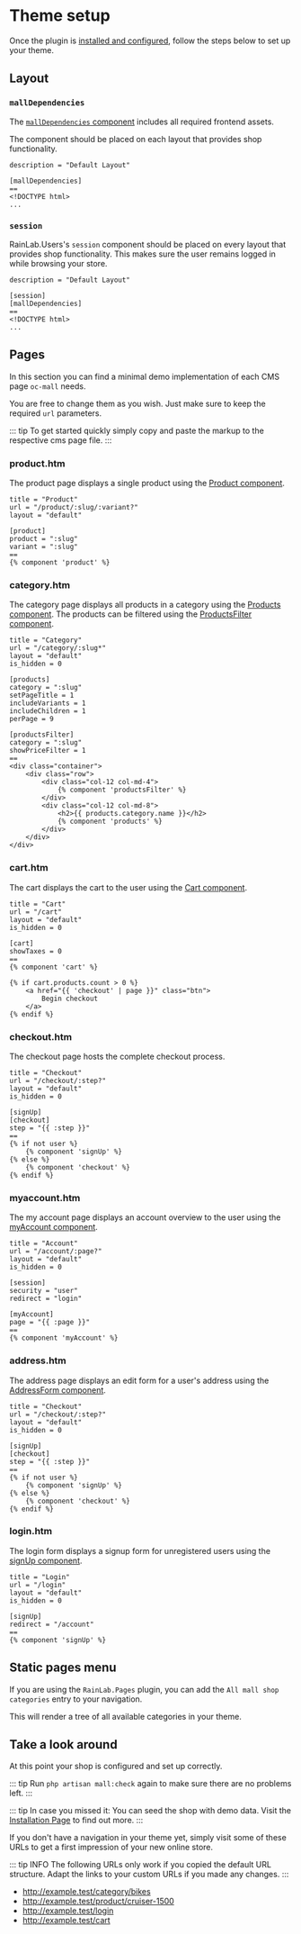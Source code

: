 # Theme setup

Once the plugin is [installed and configured](./installation.md), follow the steps below to set up your theme.

## Layout

### `mallDependencies`

The [`mallDependencies` component](../components/mall-dependencies.md) includes all required frontend assets.

The component should be placed on each layout that provides shop functionality.  

```ini{3}
description = "Default Layout"

[mallDependencies]
==
<!DOCTYPE html>
...
```

### `session`

RainLab.Users's `session` component should be placed on every layout that
provides shop functionality. This makes sure the user remains logged in while browsing your store.

```ini{3}
description = "Default Layout"

[session]
[mallDependencies]
==
<!DOCTYPE html>
...
```

## Pages

In this section you can find a minimal demo implementation of each CMS page `oc-mall` needs.

You are free to change them as you wish. Just make sure to keep the required `url` parameters.

::: tip
To get started quickly simply copy and paste the markup to the respective cms page file.
:::

### product.htm

The product page displays a single product using the [Product component](../components/product.md).


```twig
title = "Product"
url = "/product/:slug/:variant?"
layout = "default"

[product]
product = ":slug"
variant = ":slug"
==
{% component 'product' %}
``` 

### category.htm

The category page displays all products in a category using the [Products component](../components/products.md). The 
products can be filtered using the [ProductsFilter component](../components/products-filter.md).

```twig
title = "Category"
url = "/category/:slug*"
layout = "default"
is_hidden = 0

[products]
category = ":slug"
setPageTitle = 1
includeVariants = 1
includeChildren = 1
perPage = 9

[productsFilter]
category = ":slug"
showPriceFilter = 1
==
<div class="container">
    <div class="row">
        <div class="col-12 col-md-4">
            {% component 'productsFilter' %}
        </div>
        <div class="col-12 col-md-8">
            <h2>{{ products.category.name }}</h2>
            {% component 'products' %}
        </div>
    </div>
</div>
``` 

### cart.htm

The cart displays the cart to the user using the [Cart component](../components/cart.md). 

```twig
title = "Cart"
url = "/cart"
layout = "default"
is_hidden = 0

[cart]
showTaxes = 0
==
{% component 'cart' %}

{% if cart.products.count > 0 %}
    <a href="{{ 'checkout' | page }}" class="btn">
        Begin checkout
    </a>
{% endif %}
``` 

### checkout.htm

The checkout page hosts the complete checkout process. 

```twig
title = "Checkout"
url = "/checkout/:step?"
layout = "default"
is_hidden = 0

[signUp]
[checkout]
step = "{{ :step }}"
==
{% if not user %}
    {% component 'signUp' %}
{% else %}
    {% component 'checkout' %}
{% endif %}
``` 

### myaccount.htm

The my account page displays an account overview to the user using the
[myAccount component](../components/my-account.md). 

```twig
title = "Account"
url = "/account/:page?"
layout = "default"
is_hidden = 0

[session]
security = "user"
redirect = "login"

[myAccount]
page = "{{ :page }}"
==
{% component 'myAccount' %}
``` 

### address.htm

The address page displays an edit form for a user's address using the
[AddressForm component](../components/address-form.md). 

```twig
title = "Checkout"
url = "/checkout/:step?"
layout = "default"
is_hidden = 0

[signUp]
[checkout]
step = "{{ :step }}"
==
{% if not user %}
    {% component 'signUp' %}
{% else %}
    {% component 'checkout' %}
{% endif %}
``` 

### login.htm

The login form displays a signup form for unregistered users using the
[signUp component](../components/sign-up.md). 

```twig
title = "Login"
url = "/login"
layout = "default"
is_hidden = 0

[signUp]
redirect = "/account"
==
{% component 'signUp' %}
``` 

## Static pages menu

If you are using the `RainLab.Pages` plugin, you can add the `All mall shop categories` entry to your navigation. 

This will render a tree of all available categories in your theme. 

## Take a look around

At this point your shop is configured and set up correctly. 

::: tip
Run `php artisan mall:check` again to make sure there are no problems left.
:::

::: tip
In case you missed it: You can seed the shop with demo data.
Visit the [Installation Page](./installation.md) to find out more.
::: 

If you don't have a navigation in your theme yet, simply visit some of
these URLs to get a first impression of your new online store.


::: tip INFO
The following URLs only work if you copied the default URL structure.
Adapt the links to your custom URLs if you made any changes.
::: 

* http://example.test/category/bikes
* http://example.test/product/cruiser-1500
* http://example.test/login
* http://example.test/cart

